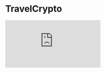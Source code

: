 # TravelCrypto
<embed src="https://github.com/mrblackke/TravelCrypto/raw/main/TravelCrypto%20White%20Paper.pdf" />
